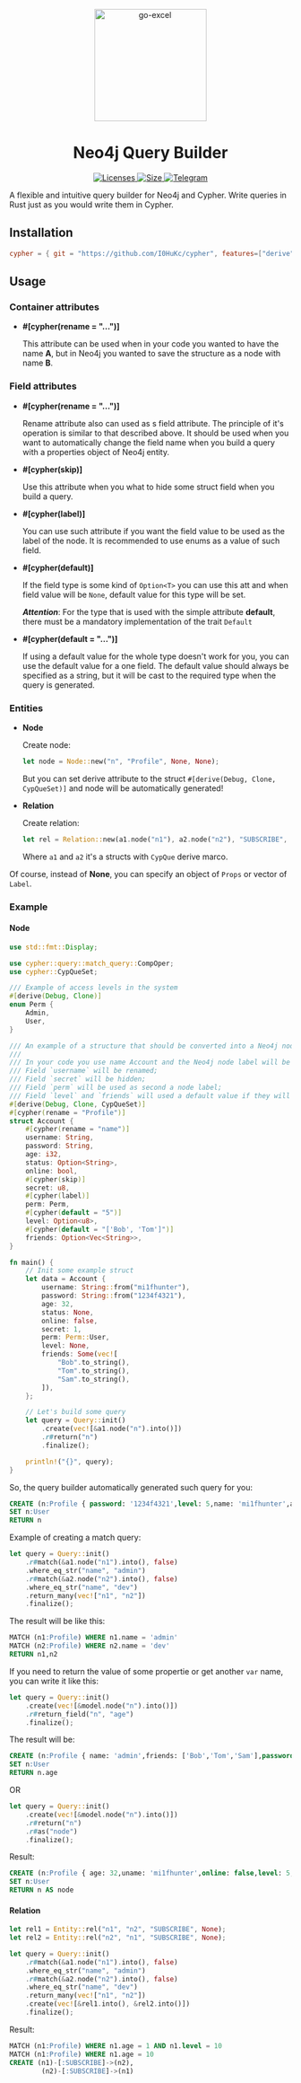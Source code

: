 <p align="center"><img height="200" src="assets/cypher_logo.png" alt="go-excel"></p>

<h1 align="center">Neo4j Query Builder</h1>
<p align="center">
    <a href="https://opensource.org/licenses/BSD-3-Clause">
        <img src="https://img.shields.io/github/license/I0HuKc/cypher" alt="Licenses">
    </a>
    <a href="https://t.me/I0HuKc">
        <img src="https://img.shields.io/github/repo-size/I0HuKc/cypher" alt="Size">
    </a>
    <a href="https://t.me/I0HuKc">
        <img src="https://img.shields.io/badge/I0HuKc-Telegram-blue" alt="Telegram">
    </a> 
</p>

A flexible and intuitive query builder for Neo4j and Cypher. Write queries in Rust just as you would write them in Cypher.

## Installation

```toml
cypher = { git = "https://github.com/I0HuKc/cypher", features=["derive"] }
```


## Usage

### Container attributes

* **#[cypher(rename = "...")]**

    This attribute can be used when in your code you wanted to have the name **A**, but in Neo4j you wanted to save the structure as a node with name **B**.


### Field attributes

* **#[cypher(rename = "...")]**

    Rename attribute also can used as s field attribute. The principle of it's operation is similar to that described above. It should be used when you want to automatically change the field name when you build a query with a properties object of Neo4j entity.

* **#[cypher(skip)]**

    Use this attribute when you what to hide some struct field when you build a query.

* **#[cypher(label)]**

    You can use such attribute if you want the field value to be used as the label of the node.
    It is recommended to use enums as a value of such field. 

* **#[cypher(default)]**

    If the field type is some kind of `Option<T>` you can use this att and when field value will be `None`, default value for this type will be set. 

    ***Attention***: For the type that is used with the simple attribute **default**, there must be a mandatory implementation of the trait `Default`

* **#[cypher(default = "...")]**

    If using a default value for the whole type doesn't work for you, you can use the default value for a one field. The default value should always be specified as a string, but it will be cast to the required type when the query is generated.

### Entities

* **Node**

    Create node:

    ```rust
    let node = Node::new("n", "Profile", None, None);
    ```

    But you can set derive attribute to the struct `#[derive(Debug, Clone, CypQueSet)]` and node will be automatically generated!

* **Relation**
  
    Create relation:

    ```rust
    let rel = Relation::new(a1.node("n1"), a2.node("n2"), "SUBSCRIBE", None);
    ```

    Where `a1` and `a2` it's a structs with `CypQue` derive marco.

Of course, instead of **None**, you can specify an object of `Props` or vector of `Label`.

### Example

#### Node

```rust
use std::fmt::Display;

use cypher::query::match_query::CompOper;
use cypher::CypQueSet;

/// Example of access levels in the system
#[derive(Debug, Clone)]
enum Perm {
    Admin,
    User,
}

/// An example of a structure that should be converted into a Neo4j node.
/// 
/// In your code you use name Account and the Neo4j node label will be Profile.
/// Field `username` will be renamed;
/// Field `secret` will be hidden;
/// Field `perm` will be used as second a node label;
/// Field `level` and `friends` will used a default value if they will be None;
#[derive(Debug, Clone, CypQueSet)]
#[cypher(rename = "Profile")]
struct Account {
    #[cypher(rename = "name")]
    username: String,
    password: String,
    age: i32,
    status: Option<String>,
    online: bool,
    #[cypher(skip)]
    secret: u8,
    #[cypher(label)]
    perm: Perm,
    #[cypher(default = "5")]
    level: Option<u8>,
    #[cypher(default = "['Bob', 'Tom']")]
    friends: Option<Vec<String>>,
}

fn main() {
    // Init some example struct
    let data = Account {
        username: String::from("mi1fhunter"),
        password: String::from("1234f4321"),
        age: 32,
        status: None,
        online: false,
        secret: 1,
        perm: Perm::User,
        level: None,
        friends: Some(vec![
            "Bob".to_string(),
            "Tom".to_string(),
            "Sam".to_string(),
        ]),
    };

    // Let's build some query
    let query = Query::init()
        .create(vec![&a1.node("n").into()])
        .r#return("n")
        .finalize();

    println!("{}", query);
}
```

So, the query builder automatically generated such query for you:

```sql
CREATE (n:Profile { password: '1234f4321',level: 5,name: 'mi1fhunter',age: 32,friends: ['Bob','Tom','Sam'],online: false })
SET n:User
RETURN n
```


Example of creating a match query:

```rust
let query = Query::init()
    .r#match(&a1.node("n1").into(), false)
    .where_eq_str("name", "admin")       
    .r#match(&a2.node("n2").into(), false)
    .where_eq_str("name", "dev")
    .return_many(vec!["n1", "n2"])
    .finalize();
```

The result will be like this: 

```sql
MATCH (n1:Profile) WHERE n1.name = 'admin'
MATCH (n2:Profile) WHERE n2.name = 'dev'
RETURN n1,n2
```


If you need to return the value of some propertie or get another `var` name, you can write it like this:

```rust
let query = Query::init()
    .create(vec![&model.node("n").into()])
    .r#return_field("n", "age")
    .finalize();
```

The result will be:

```sql
CREATE (n:Profile { name: 'admin',friends: ['Bob','Tom','Sam'],password: '1234f4321',online: false,level: 5,age: 32 })
SET n:User
RETURN n.age
```

OR

```rust
let query = Query::init()
    .create(vec![&model.node("n").into()])
    .r#return("n")
    .r#as("node")
    .finalize();
```

Result:

```sql
CREATE (n:Profile { age: 32,uname: 'mi1fhunter',online: false,level: 5,friends: ['Bob','Tom','Sam'],password: '1234f4321' })
SET n:User
RETURN n AS node
```

#### Relation

```rust 
let rel1 = Entity::rel("n1", "n2", "SUBSCRIBE", None);
let rel2 = Entity::rel("n2", "n1", "SUBSCRIBE", None);

let query = Query::init()
    .r#match(&a1.node("n1").into(), false)
    .where_eq_str("name", "admin")
    .r#match(&a2.node("n2").into(), false)
    .where_eq_str("name", "dev")
    .return_many(vec!["n1", "n2"])
    .create(vec![&rel1.into(), &rel2.into()])
    .finalize();
```

Result:

```sql
MATCH (n1:Profile) WHERE n1.age = 1 AND n1.level = 10 
MATCH (n1:Profile) WHERE n1.age = 10
CREATE (n1)-[:SUBSCRIBE]->(n2),
        (n2)-[:SUBSCRIBE]->(n1)
```